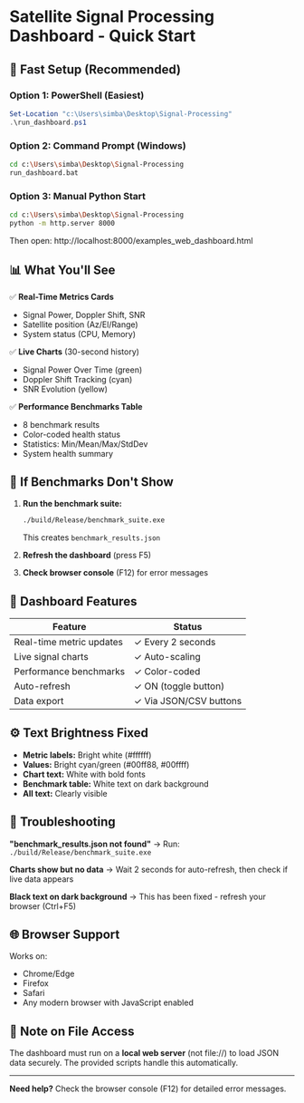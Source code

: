 # Satellite Signal Processing Dashboard - Quick Start

## 🚀 Fast Setup (Recommended)

### Option 1: PowerShell (Easiest)
```powershell
Set-Location "c:\Users\simba\Desktop\Signal-Processing"
.\run_dashboard.ps1
```

### Option 2: Command Prompt (Windows)
```bash
cd c:\Users\simba\Desktop\Signal-Processing
run_dashboard.bat
```

### Option 3: Manual Python Start
```bash
cd c:\Users\simba\Desktop\Signal-Processing
python -m http.server 8000
```
Then open: http://localhost:8000/examples_web_dashboard.html

## 📊 What You'll See

✅ **Real-Time Metrics Cards**
- Signal Power, Doppler Shift, SNR
- Satellite position (Az/El/Range)
- System status (CPU, Memory)

✅ **Live Charts** (30-second history)
- Signal Power Over Time (green)
- Doppler Shift Tracking (cyan)  
- SNR Evolution (yellow)

✅ **Performance Benchmarks Table**
- 8 benchmark results
- Color-coded health status
- Statistics: Min/Mean/Max/StdDev
- System health summary

## 🔴 If Benchmarks Don't Show

1. **Run the benchmark suite:**
   ```bash
   ./build/Release/benchmark_suite.exe
   ```
   This creates `benchmark_results.json`

2. **Refresh the dashboard** (press F5)

3. **Check browser console** (F12) for error messages

## 🎨 Dashboard Features

| Feature | Status |
|---------|--------|
| Real-time metric updates | ✓ Every 2 seconds |
| Live signal charts | ✓ Auto-scaling |
| Performance benchmarks | ✓ Color-coded |
| Auto-refresh | ✓ ON (toggle button) |
| Data export | ✓ Via JSON/CSV buttons |

## ⚙️ Text Brightness Fixed

- **Metric labels:** Bright white (#ffffff)
- **Values:** Bright cyan/green (#00ff88, #00ffff)
- **Chart text:** White with bold fonts
- **Benchmark table:** White text on dark background
- **All text:** Clearly visible

## 📝 Troubleshooting

**"benchmark_results.json not found"**
→ Run: `./build/Release/benchmark_suite.exe`

**Charts show but no data**
→ Wait 2 seconds for auto-refresh, then check if live data appears

**Black text on dark background**
→ This has been fixed - refresh your browser (Ctrl+F5)

## 🌐 Browser Support

Works on:
- Chrome/Edge
- Firefox  
- Safari
- Any modern browser with JavaScript enabled

## 🔗 Note on File Access

The dashboard must run on a **local web server** (not file://) to load JSON data securely. The provided scripts handle this automatically.

---

**Need help?** Check the browser console (F12) for detailed error messages.